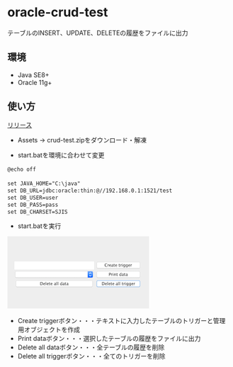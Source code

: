 # oracle-crud-test

テーブルのINSERT、UPDATE、DELETEの履歴をファイルに出力

## 環境
- Java SE8+
- Oracle 11g+

## 使い方
[リリース](https://github.com/d-segawa/oracle-crud-test/releases)
- Assets -> crud-test.zipをダウンロード・解凍


- start.batを環境に合わせて変更

```
@echo off

set JAVA_HOME="C:\java"
set DB_URL=jdbc:oracle:thin:@//192.168.0.1:1521/test
set DB_USER=user
set DB_PASS=pass
set DB_CHARSET=SJIS

```
- start.batを実行

![起動画面](https://github.com/d-segawa/oracle-crud-test/blob/images/image/gui.png)

- Create triggerボタン・・・テキストに入力したテーブルのトリガーと管理用オブジェクトを作成
- Print dataボタン・・・選択したテーブルの履歴をファイルに出力
- Delete all dataボタン・・・全テーブルの履歴を削除
- Delete all triggerボタン・・・全てのトリガーを削除

